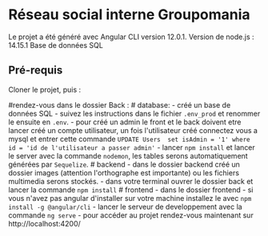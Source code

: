 # Réseau social interne Groupomania

Le projet a été généré avec Angular CLI version 12.0.1.
Version de node.js : 14.15.1
Base de données SQL

 ## Pré-requis
Cloner le projet, puis :

  #rendez-vous dans le dossier Back :
      # database:
         - créé un base de données SQL 
         - suivez les instructions dans le fichier `.env_prod` et renommer le ensuite en `.env`.
         - pour créé un admin le front et le back doivent etre lancer créé un compte utilisateur, un fois l'utilisateur créé connectez vous a mysql et entrer                   cette commande `UPDATE Users  set isAdmin = '1' where id = 'id de l'utilisateur a passer admin'`
         - lancer `npm install` et lancer le server avec la commande `nodemon`, les tables serons automatiquement générées par `Sequelize`.
      # backend
         - dans le dossier backend créé un dossier images (attention l'orthographe est importante) ou les fichiers multimedia serons stockés.
         - dans votre terminal ouvrer le dossier back et lancer la commande `npm install`
      # frontend
         - dans le dossier frontend 
         - si vous n'avez pas angular d'installer sur votre machine installez le avec `npm install -g @angular/cli`
         - lancer le serveur de developpement avec la commande `ng serve`
         - pour accéder au projet rendez-vous maintenant sur  http://localhost:4200/
